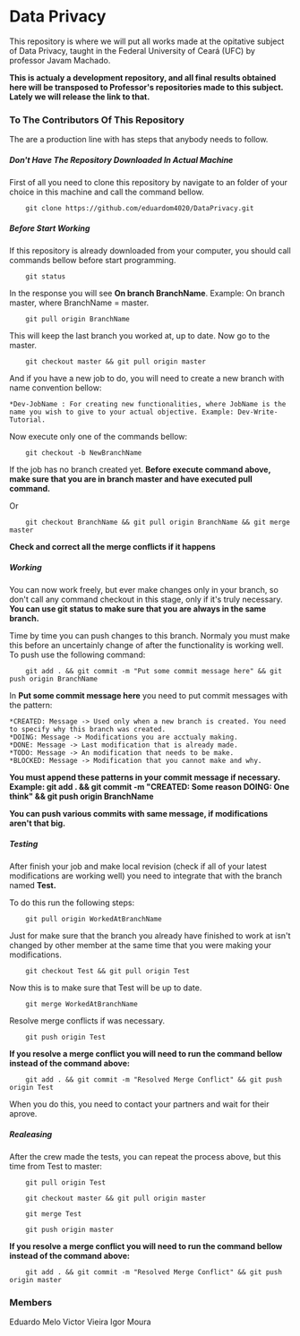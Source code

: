 # Data Privacy

This repository is where we will put all works made at the opitative subject of Data Privacy, taught in the Federal University of Ceará (UFC) by professor Javam Machado.

**This is actualy a development repository, and all final results obtained here will be transposed to Professor's repositories made to this subject. Lately we will release the link to that.**


### To The Contributors Of This Repository

The are a production line with has steps that anybody needs to follow.

##### Don't Have The Repository Downloaded In Actual Machine

First of all you need to clone this repository by navigate to an folder of your choice in this machine and call the command bellow.

```
	git clone https://github.com/eduardom4020/DataPrivacy.git
``` 

##### Before Start Working

If this repository is already downloaded from your computer, you should call commands bellow before start programming.

```
	git status
```

In the response you will see **On branch BranchName**. Example: On branch master, where BranchName = master.

```
	git pull origin BranchName
```

This will keep the last branch you worked at, up to date. Now go to the master.

```
	git checkout master && git pull origin master
```

And if you have a new job to do, you will need to create a new branch with name convention bellow:

	*Dev-JobName : For creating new functionalities, where JobName is the name you wish to give to your actual objective. Example: Dev-Write-Tutorial.


Now execute only one of the commands bellow:

```
	git checkout -b NewBranchName
```
If the job has no branch created yet.
**Before execute command above, make sure that you are in branch master and have executed pull command.**

Or

```
	git checkout BranchName && git pull origin BranchName && git merge master
```
**Check and correct all the merge conflicts if it happens**

##### Working

You can now work freely, but ever make changes only in your branch, so don't call any command checkout in this stage, only if it's truly necessary.
**You can use git status to make sure that you are always in the same branch.**

Time by time you can push changes to this branch. Normaly you must make this before an uncertainly change of after the functionality is working well. To push use the following command:

```
	git add . && git commit -m "Put some commit message here" && git push origin BranchName
```

In **Put some commit message here** you need to put commit messages with the pattern:

	*CREATED: Message -> Used only when a new branch is created. You need to specify why this branch was created.
	*DOING: Message -> Modifications you are acctualy making.
	*DONE: Message -> Last modification that is already made.
	*TODO: Message -> An modification that needs to be make.
	*BLOCKED: Message -> Modification that you cannot make and why.

**You must append these patterns in your commit message if necessary. Example: git add . && git commit -m "CREATED: Some reason DOING: One think" && git push origin BranchName**

**You can push various commits with same message, if modifications aren't that big.**

##### Testing

After finish your job and make local revision (check if all of your latest modifications are working well) you need to integrate that with the branch named **Test.**

To do this run the following steps:

```
	git pull origin WorkedAtBranchName
```

Just for make sure that the branch you already have finished to work at isn't changed by other member at the same time that you were making your modifications.

```
	git checkout Test && git pull origin Test
```

Now this is to make sure that Test will be up to date.

```
	git merge WorkedAtBranchName
```

Resolve merge conflicts if was necessary.

```
	git push origin Test
```

**If you resolve a merge conflict you will need to run the command bellow instead of the command above:**

```
	git add . && git commit -m "Resolved Merge Conflict" && git push origin Test
```

When you do this, you need to contact your partners and wait for their aprove.

##### Realeasing

After the crew made the tests, you can repeat the process above, but this time from Test to master:

```
	git pull origin Test
```

```
	git checkout master && git pull origin master
```

```
	git merge Test
```

```
	git push origin master
```

**If you resolve a merge conflict you will need to run the command bellow instead of the command above:**

```
	git add . && git commit -m "Resolved Merge Conflict" && git push origin master
```

### Members

Eduardo Melo
Victor Vieira
Igor Moura
